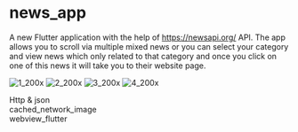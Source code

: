 # news_app

A new Flutter application with the help of https://newsapi.org/ API. The app allows you to scroll via multiple mixed news or you can select your category and view news which only related to that category and once you click on one of this news it will take you to their website page.  

![1_200x](https://user-images.githubusercontent.com/70852067/103892589-821b4680-50f4-11eb-8048-40f678011d52.png)
![2_200x](https://user-images.githubusercontent.com/70852067/103892595-847da080-50f4-11eb-9718-7b88d2ea4c21.png)
![3_200x](https://user-images.githubusercontent.com/70852067/103892612-89daeb00-50f4-11eb-8ffa-3adbc4ad8ff7.png)
![4_200x](https://user-images.githubusercontent.com/70852067/103892617-8ba4ae80-50f4-11eb-8fec-6dedcdd9971f.png)  

Http & json  
cached_network_image  
webview_flutter  


